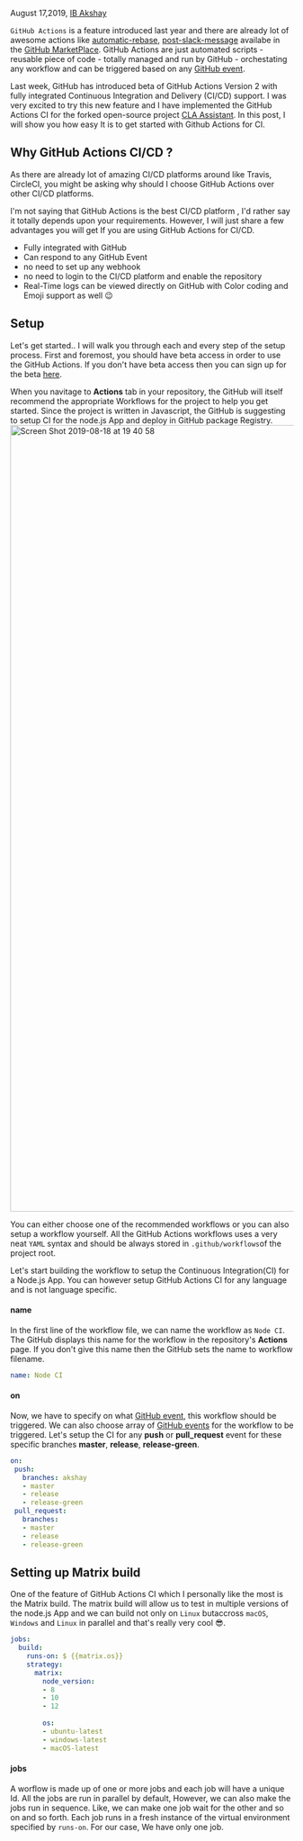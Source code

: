 August 17,2019, [IB Akshay](https://github.com/ibakshay) 

`GitHub Actions` is a feature introduced last year and there are already lot of  awesome actions like [automatic-rebase](https://github.com/marketplace/actions/automatic-rebase), [post-slack-message](https://github.com/marketplace/actions/post-slack-message) availabe in the [GitHub MarketPlace](https://github.com/marketplace?type=actions). GitHub  Actions are just automated scripts - reusable piece of code -  totally managed and run by GitHub -  orchestating any workflow  and  can be triggered  based on any [GitHub event](https://developer.github.com/actions/managing-workflows/workflow-configuration-options/#events-supported-in-workflow-files). 

Last week, GitHub has introduced beta of GitHub Actions Version 2 with fully integrated Continuous Integration and Delivery (CI/CD) support. I was very excited to try this new feature and I have implemented the GitHub Actions CI for the forked open-source project [CLA Assistant](https://github.com/ibakshay/cla-assistant).  In this post, I will show you how easy It is to get started with Github Actions for CI.

## Why GitHub Actions CI/CD ?

As there are already lot of amazing CI/CD platforms around like Travis, CircleCI, you might be asking why should I choose GitHub Actions over other CI/CD platforms. 

I'm not saying that GitHub Actions is the best CI/CD platform , I'd rather say it totally depends upon your requirements. However, I will just share a few advantages you will get If you are using GitHub Actions for CI/CD.

- Fully integrated with GitHub 
- Can respond to any GitHub Event
- no need to set up any webhook
- no need to login to the CI/CD platform and enable the repository 
- Real-Time logs can be viewed directly on GitHub with Color coding and Emoji support as well 😉

## Setup

Let's get started.. I will walk you through each and every step of the setup process. 
First and foremost, you should have beta access in order to use the GitHub Actions.  If you don't have beta access then you can sign up for the beta [here](https://github.com/features/actions). 

When you navitage to **Actions** tab in your repository, the GitHub will itself recommend the appropriate  Workflows for the project to help you get started. Since the project is written in Javascript, the GitHub is suggesting to setup CI for the node.js App and deploy in GitHub package Registry. 
<img width="1398" alt="Screen Shot 2019-08-18 at 19 40 58" src="https://user-images.githubusercontent.com/33329946/63228334-7d00e300-c1f1-11e9-9f70-db26e7c99675.png">

You can either choose one of the recommended workflows or you can also setup a workflow yourself. 
All the GitHub Actions workflows uses a very neat `YAML` syntax and  should be always stored  in `.github/workflows`of the project root.

Let's start building the workflow to setup the Continuous Integration(CI) for a Node.js App. You can however setup GitHub Actions CI for any language and is not language specific. 

#### name

In the first line of the workflow file, we can name the workflow  as `Node CI`. The GitHub displays this name for the workflow in the repository's  **Actions** page. If you don't give this name then the GitHub sets the name to workflow filename. 

```yaml 
name: Node CI
```
#### on 

Now, we have to specify on what [GitHub event](https://developer.github.com/actions/managing-workflows/workflow-configuration-options/#events-supported-in-workflow-files), this workflow should be triggered. We can also choose array of  [GitHub events](https://developer.github.com/actions/managing-workflows/workflow-configuration-options/#events-supported-in-workflow-files) for the workflow to be triggered. 
 Let's setup the CI for any **push** or **pull_request** event for these specific branches **master**, **release**, **release-green**.
 
 ```yaml 
on:
  push:
    branches: akshay
    - master
    - release
    - release-green
  pull_request:
    branches:
    - master
    - release
    - release-green
```
## Setting up Matrix build

One of the feature of GitHub Actions CI which I personally like the most is the Matrix build. The matrix build will allow us to test in multiple versions of the node.js App and we can build not only on `Linux` butaccross `macOS`, `Windows` and `Linux` in parallel and that's really very cool 😎. 

```yaml 
jobs:
  build:
    runs-on: $ {{matrix.os}}
    strategy:
      matrix: 
        node_version: 
        - 8
        - 10
        - 12
        
        os: 
        - ubuntu-latest
        - windows-latest
        - macOS-latest
```
#### jobs

A worflow is made up of one or more jobs and each job will have a unique Id. All the jobs are run in parallel by default, However, we can also make the jobs run in sequence. Like, we can make one job wait for the other and so on and so forth. Each job runs in a fresh instance of the virtual environment specified by `runs-on`. For our case, We have only one job. 
